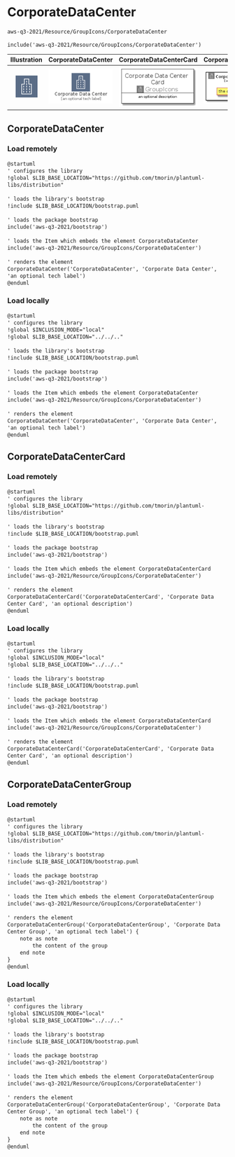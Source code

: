 # CorporateDataCenter


```text
aws-q3-2021/Resource/GroupIcons/CorporateDataCenter
```

```text
include('aws-q3-2021/Resource/GroupIcons/CorporateDataCenter')
```



| Illustration | CorporateDataCenter | CorporateDataCenterCard | CorporateDataCenterGroup |
| :---: | :---: | :---: | :---: |
| ![illustration for Illustration](../../../aws-q3-2021/Resource/GroupIcons/CorporateDataCenter.png) | ![illustration for CorporateDataCenter](../../../aws-q3-2021/Resource/GroupIcons/CorporateDataCenter.Local.png) | ![illustration for CorporateDataCenterCard](../../../aws-q3-2021/Resource/GroupIcons/CorporateDataCenterCard.Local.png) | ![illustration for CorporateDataCenterGroup](../../../aws-q3-2021/Resource/GroupIcons/CorporateDataCenterGroup.Local.png) |




## CorporateDataCenter

### Load remotely
```plantuml
@startuml
' configures the library
!global $LIB_BASE_LOCATION="https://github.com/tmorin/plantuml-libs/distribution"

' loads the library's bootstrap
!include $LIB_BASE_LOCATION/bootstrap.puml

' loads the package bootstrap
include('aws-q3-2021/bootstrap')

' loads the Item which embeds the element CorporateDataCenter
include('aws-q3-2021/Resource/GroupIcons/CorporateDataCenter')

' renders the element
CorporateDataCenter('CorporateDataCenter', 'Corporate Data Center', 'an optional tech label')
@enduml
```

### Load locally
```plantuml
@startuml
' configures the library
!global $INCLUSION_MODE="local"
!global $LIB_BASE_LOCATION="../../.."

' loads the library's bootstrap
!include $LIB_BASE_LOCATION/bootstrap.puml

' loads the package bootstrap
include('aws-q3-2021/bootstrap')

' loads the Item which embeds the element CorporateDataCenter
include('aws-q3-2021/Resource/GroupIcons/CorporateDataCenter')

' renders the element
CorporateDataCenter('CorporateDataCenter', 'Corporate Data Center', 'an optional tech label')
@enduml
```

## CorporateDataCenterCard

### Load remotely
```plantuml
@startuml
' configures the library
!global $LIB_BASE_LOCATION="https://github.com/tmorin/plantuml-libs/distribution"

' loads the library's bootstrap
!include $LIB_BASE_LOCATION/bootstrap.puml

' loads the package bootstrap
include('aws-q3-2021/bootstrap')

' loads the Item which embeds the element CorporateDataCenterCard
include('aws-q3-2021/Resource/GroupIcons/CorporateDataCenter')

' renders the element
CorporateDataCenterCard('CorporateDataCenterCard', 'Corporate Data Center Card', 'an optional description')
@enduml
```

### Load locally
```plantuml
@startuml
' configures the library
!global $INCLUSION_MODE="local"
!global $LIB_BASE_LOCATION="../../.."

' loads the library's bootstrap
!include $LIB_BASE_LOCATION/bootstrap.puml

' loads the package bootstrap
include('aws-q3-2021/bootstrap')

' loads the Item which embeds the element CorporateDataCenterCard
include('aws-q3-2021/Resource/GroupIcons/CorporateDataCenter')

' renders the element
CorporateDataCenterCard('CorporateDataCenterCard', 'Corporate Data Center Card', 'an optional description')
@enduml
```

## CorporateDataCenterGroup

### Load remotely
```plantuml
@startuml
' configures the library
!global $LIB_BASE_LOCATION="https://github.com/tmorin/plantuml-libs/distribution"

' loads the library's bootstrap
!include $LIB_BASE_LOCATION/bootstrap.puml

' loads the package bootstrap
include('aws-q3-2021/bootstrap')

' loads the Item which embeds the element CorporateDataCenterGroup
include('aws-q3-2021/Resource/GroupIcons/CorporateDataCenter')

' renders the element
CorporateDataCenterGroup('CorporateDataCenterGroup', 'Corporate Data Center Group', 'an optional tech label') {
    note as note
        the content of the group
    end note
}
@enduml
```

### Load locally
```plantuml
@startuml
' configures the library
!global $INCLUSION_MODE="local"
!global $LIB_BASE_LOCATION="../../.."

' loads the library's bootstrap
!include $LIB_BASE_LOCATION/bootstrap.puml

' loads the package bootstrap
include('aws-q3-2021/bootstrap')

' loads the Item which embeds the element CorporateDataCenterGroup
include('aws-q3-2021/Resource/GroupIcons/CorporateDataCenter')

' renders the element
CorporateDataCenterGroup('CorporateDataCenterGroup', 'Corporate Data Center Group', 'an optional tech label') {
    note as note
        the content of the group
    end note
}
@enduml
```

